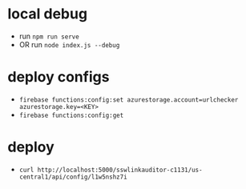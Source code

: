 # local debug
- run `npm run serve`
- OR run `node index.js --debug`
# deploy configs
-  `firebase functions:config:set azurestorage.account=urlchecker azurestorage.key=<KEY>`
-  `firebase functions:config:get`
# deploy
-  `curl http://localhost:5000/sswlinkauditor-c1131/us-central1/api/config/l1w5nshz7i`
